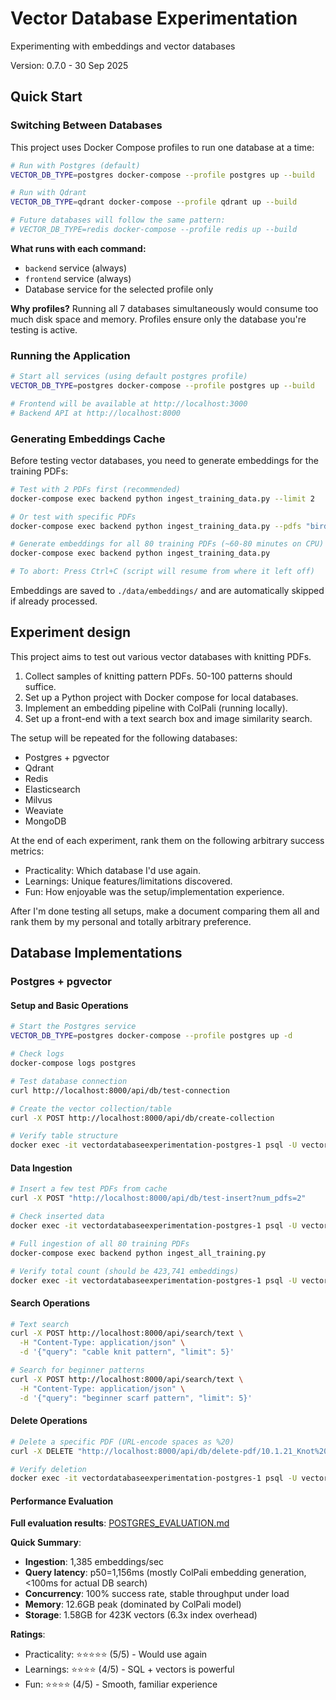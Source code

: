 # Vector Database Experimentation

Experimenting with embeddings and vector databases

Version: 0.7.0 - 30 Sep 2025

## Quick Start

### Switching Between Databases

This project uses Docker Compose profiles to run one database at a time:

```bash
# Run with Postgres (default)
VECTOR_DB_TYPE=postgres docker-compose --profile postgres up --build

# Run with Qdrant
VECTOR_DB_TYPE=qdrant docker-compose --profile qdrant up --build

# Future databases will follow the same pattern:
# VECTOR_DB_TYPE=redis docker-compose --profile redis up --build
```

**What runs with each command:**
- `backend` service (always)
- `frontend` service (always)
- Database service for the selected profile only

**Why profiles?** Running all 7 databases simultaneously would consume too much disk space and memory. Profiles ensure only the database you're testing is active.

### Running the Application
```bash
# Start all services (using default postgres profile)
VECTOR_DB_TYPE=postgres docker-compose --profile postgres up --build

# Frontend will be available at http://localhost:3000
# Backend API at http://localhost:8000
```

### Generating Embeddings Cache

Before testing vector databases, you need to generate embeddings for the training PDFs:

```bash
# Test with 2 PDFs first (recommended)
docker-compose exec backend python ingest_training_data.py --limit 2

# Or test with specific PDFs
docker-compose exec backend python ingest_training_data.py --pdfs "birdseed.pdf,Chex Cowl.pdf"

# Generate embeddings for all 80 training PDFs (~60-80 minutes on CPU)
docker-compose exec backend python ingest_training_data.py

# To abort: Press Ctrl+C (script will resume from where it left off)
```

Embeddings are saved to `./data/embeddings/` and are automatically skipped if already processed.

## Experiment design

This project aims to test out various vector databases with knitting PDFs.

1. Collect samples of knitting pattern PDFs. 50-100 patterns should suffice.
2. Set up a Python project with Docker compose for local databases.
3. Implement an embedding pipeline with ColPali (running locally).
4. Set up a front-end with a text search box and image similarity search.

The setup will be repeated for the following databases: 
- Postgres + pgvector
- Qdrant
- Redis
- Elasticsearch
- Milvus
- Weaviate
- MongoDB

At the end of each experiment, rank them on the following arbitrary success metrics: 
- Practicality: Which database I'd use again.
- Learnings: Unique features/limitations discovered.
- Fun: How enjoyable was the setup/implementation experience.

After I'm done testing all setups, make a document comparing them all and rank them by my personal and
totally arbitrary preference.

## Database Implementations

### Postgres + pgvector

#### Setup and Basic Operations

```bash
# Start the Postgres service
VECTOR_DB_TYPE=postgres docker-compose --profile postgres up -d

# Check logs
docker-compose logs postgres

# Test database connection
curl http://localhost:8000/api/db/test-connection

# Create the vector collection/table
curl -X POST http://localhost:8000/api/db/create-collection

# Verify table structure
docker exec -it vectordatabaseexperimentation-postgres-1 psql -U vectordb -d knitting_patterns -c "\d patterns"
```

#### Data Ingestion

```bash
# Insert a few test PDFs from cache
curl -X POST "http://localhost:8000/api/db/test-insert?num_pdfs=2"

# Check inserted data
docker exec -it vectordatabaseexperimentation-postgres-1 psql -U vectordb -d knitting_patterns -c "SELECT pdf_id, COUNT(*) FROM patterns GROUP BY pdf_id;"

# Full ingestion of all 80 training PDFs
docker-compose exec backend python ingest_all_training.py

# Verify total count (should be 423,741 embeddings)
docker exec -it vectordatabaseexperimentation-postgres-1 psql -U vectordb -d knitting_patterns -c "SELECT COUNT(*) FROM patterns;"
```

#### Search Operations

```bash
# Text search
curl -X POST http://localhost:8000/api/search/text \
  -H "Content-Type: application/json" \
  -d '{"query": "cable knit pattern", "limit": 5}'

# Search for beginner patterns
curl -X POST http://localhost:8000/api/search/text \
  -H "Content-Type: application/json" \
  -d '{"query": "beginner scarf pattern", "limit": 5}'
```

#### Delete Operations

```bash
# Delete a specific PDF (URL-encode spaces as %20)
curl -X DELETE "http://localhost:8000/api/db/delete-pdf/10.1.21_Knot%20Your%20Mamas%20Headband"

# Verify deletion
docker exec -it vectordatabaseexperimentation-postgres-1 psql -U vectordb -d knitting_patterns -c "SELECT pdf_id, COUNT(*) FROM patterns GROUP BY pdf_id;"
```

#### Performance Evaluation

**Full evaluation results**: [POSTGRES_EVALUATION.md](./POSTGRES_EVALUATION.md)

**Quick Summary**:
- **Ingestion**: 1,385 embeddings/sec
- **Query latency**: p50=1,156ms (mostly ColPali embedding generation, <100ms for actual DB search)
- **Concurrency**: 100% success rate, stable throughput under load
- **Memory**: 12.6GB peak (dominated by ColPali model)
- **Storage**: 1.58GB for 423K vectors (6.3x index overhead)

**Ratings**:
- Practicality: ⭐⭐⭐⭐⭐ (5/5) - Would use again
- Learnings: ⭐⭐⭐⭐ (4/5) - SQL + vectors is powerful
- Fun: ⭐⭐⭐⭐ (4/5) - Smooth, familiar experience
